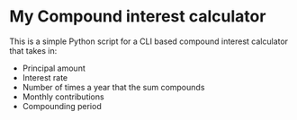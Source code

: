 # My Compound interest calculator 
This is a simple Python script for a CLI based compound interest calculator that takes in:
- Principal amount
- Interest rate
- Number of times a year that the sum compounds
- Monthly contributions
- Compounding period 
